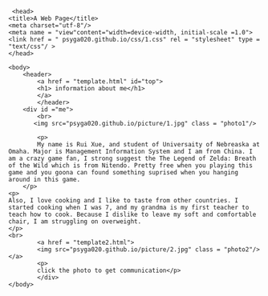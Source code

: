 <!DOCTYPE HTML>

<html lang="en">

     <head>
 	<title>A Web Page</title>
 	<meta charset="utf-8"/>
	<meta name = "view"content="width=device-width, initial-scale =1.0">
	<link href = " psyga020.github.io/css/1.css" rel = "stylesheet" type = "text/css"/ >      
	</head>

    <body>
	    <header>
		    <a href = "template.html" id="top"> 
		    <h1> information about me</h1>
		    </a>
		    </header>
	    <div id ="me">
		    <br>
		   <img src="psyga020.github.io/picture/1.jpg" class = "photo1"/>	

		    <p>
			My name is Rui Xue, and student of Universaity of Nebreaska at Omaha. Major is Management Information System and I am from China. I am a crazy game fan, I strong suggest the The Legend of Zelda: Breath of the Wild which is from Nitendo. Pretty free when you playing this game and you goona can found something suprised when you hanging around in this game. 
	    </p>
	<p>
	Also, I love cooking and I like to taste from other countries. I started cooking when I was 7, and my grandma is my first teacher to teach how to cook. Because I dislike to leave my soft and comfortable chair, I am struggling on overweight.
	</p>
	<br>
		    <a href = "template2.html">
		    <img src="psyga020.github.io/picture/2.jpg" class = "photo2"/></a>
		    <p>
		    click the photo to get communication</p>
		    </div>
    </body>


</html>





